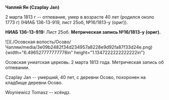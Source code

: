 **Чапляй Ян (Czaplay Jan)**

2 марта 1813 г -- отпевание, умер в возрасте 40 лет (родился около 1773
г) (НИАБ 136-13-919, лист 25об, №16/1813-у (ориг)).

**НИАБ 136-13-919:** Лист 25об. **Метрическая запись №16/1813-у
(ориг).**

![](./Осовская волость/Осово/Чапляи/media/3e09b2482f34d234957a8228e9d92fa87f33d24e.png){width="6.496527777777778in"
height="1.1347222222222222in"}

Осовская униатская церковь. 2 марта 1813 года. Метрическая запись об
отпевании.

Czaplay Jan -- умерший, 40 лет, с деревни Осово, похоронен на кладбище
деревни Осово.

Woyniewicz Tomasz -- ксёндз.
